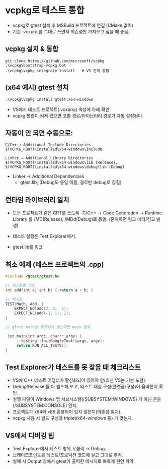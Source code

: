 #  vcpkg로 테스트 통합
- vcpkg로 gtest 설치 후 MSBuild 프로젝트에 연결 (CMake 없이)
- 기존 .vcxproj를 그대로 쓰면서 의존성만 가져오고 싶을 때 좋음.

## vcpkg 설치 & 통합
```
git clone https://github.com/microsoft/vcpkg
.\vcpkg\bootstrap-vcpkg.bat
.\vcpkg\vcpkg integrate install   # VS 전체 통합
```

## (x64 예시) gtest 설치
```
.\vcpkg\vcpkg install gtest:x64-windows
```
- VS에서 테스트 프로젝트(.vcxproj) 속성에 아래 확인
- vcpkg 통합이 켜져 있으면 포함 경로/라이브러리 경로가 자동 설정된다.

## 자동이 안 되면 수동으로:
```
C/C++ → Additional Include Directories
$(VCPKG_ROOT)\installed\x64-windows\include

Linker → Additional Library Directories
$(VCPKG_ROOT)\installed\x64-windows\lib (Release),
$(VCPKG_ROOT)\installed\x64-windows\debug\lib (Debug)
```
- Linker → Additional Dependencies
    - gtest.lib; (Debug도 동일 이름, 경로만 debug로 잡힘)

## 런타임 라이브러리 일치

- 모든 프로젝트가 같은 CRT를 쓰도록
    -C/C++ → Code Generation → Runtime Library 를 /MD(Release), /MDd(Debug)로 통일.
        (혼재하면 링크 에러/경고 발생)

- 테스트 실행은 Test Explorer에서.
-  gtest.lib를 링크

## 최소 예제 (테스트 프로젝트의 .cpp)
```cpp
#include <gtest/gtest.h>

// 테스트할 코드
int add(int a, int b) { return a + b; }

// 테스트
TEST(Math, Add) {
    EXPECT_EQ(add(2, 3), 5);
    EXPECT_NE(add(-1, 1), 1);
}

// gtest_main을 링크하지 않는다면 main 필요

 int main(int argc, char** argv) {
     ::testing::InitGoogleTest(&argc, argv);
     return RUN_ALL_TESTS();
}
 ```

## Test Explorer가 테스트를 못 찾을 때 체크리스트
- VS에 C++ 테스트 어댑터가 활성화되어 있어야 함(최신 VS는 기본 포함).
- Debug/Release 둘 다 빌드해 보고, 테스트 대상 구성(플랫폼/구성)이 올바른지 확인.
- 실행 파일이 Windows 앱 서브시스템(/SUBSYSTEM:WINDOWS) 가 아닌 콘솔(/SUBSYSTEM:CONSOLE) 인지.
- 프로젝트가 x64와 x86 혼용되어 있지 않은지(의존성 일치).
- vcpkg 사용 시 빌드 구성과 triplet(x64-windows 등) 가 맞는지.

## VS에서 디버깅 팁
- Test Explorer에서 테스트 항목 우클릭 → Debug.
- 브레이크포인트를 테스트/프로덕션 코드에 걸고 그대로 추적.
- 실패 시 Output 창에서 gtest가 출력한 메시지로 빠르게 원인 파악.
